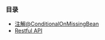 ### 目录
* [注解@ConditionalOnMissingBean](./files/annotation_ConditionalOnMissingBean.md)
* [Restful API](./files/restfulApi.md)